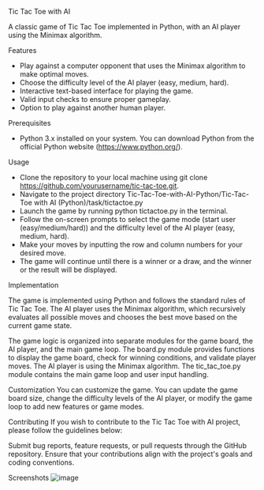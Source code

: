 Tic Tac Toe with AI

A classic game of Tic Tac Toe implemented in Python, with an AI player using the Minimax algorithm.

Features

- Play against a computer opponent that uses the Minimax algorithm to make optimal moves.
- Choose the difficulty level of the AI player (easy, medium, hard).
- Interactive text-based interface for playing the game.
- Valid input checks to ensure proper gameplay.
- Option to play against another human player.

Prerequisites

- Python 3.x installed on your system. You can download Python from the official Python website (https://www.python.org/).

Usage

- Clone the repository to your local machine using git clone https://github.com/yourusername/tic-tac-toe.git.
- Navigate to the project directory Tic-Tac-Toe-with-AI-Python/Tic-Tac-Toe with AI (Python)/task/tictactoe.py
- Launch the game by running python tictactoe.py in the terminal.
- Follow the on-screen prompts to select the game mode (start user (easy/medium/hard)) and the difficulty level of the AI player (easy, medium, hard).
- Make your moves by inputting the row and column numbers for your desired move.
- The game will continue until there is a winner or a draw, and the winner or the result will be displayed.

Implementation

The game is implemented using Python and follows the standard rules of Tic Tac Toe. The AI player uses the Minimax algorithm, which recursively evaluates all possible moves and chooses the best move based on the current game state.

The game logic is organized into separate modules for the game board, the AI player, and the main game loop. The board.py module provides functions to display the game board, check for winning conditions, and validate player moves. The AI player is using the Minimax algorithm. The tic_tac_toe.py module contains the main game loop and user input handling.

Customization
You can customize the game. You can update the game board size, change the difficulty levels of the AI player, or modify the game loop to add new features or game modes.

Contributing
If you wish to contribute to the Tic Tac Toe with AI project, please follow the guidelines below:

Submit bug reports, feature requests, or pull requests through the GitHub repository.
Ensure that your contributions align with the project's goals and coding conventions.

Screenshots
![image](https://user-images.githubusercontent.com/96315144/230741511-a391d883-f614-4570-a807-1b06aafcc101.png)

